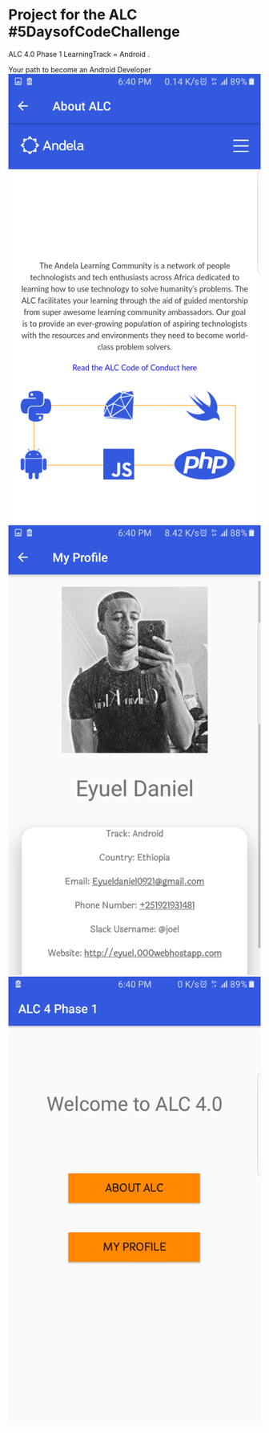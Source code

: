 # Project for the ALC #5DaysofCodeChallenge
ALC 4.0 Phase 1 
LearningTrack = Android .
 

Your path to become an
Android Developer
![](ScreenShots/AboutALC.PNG)  ![](ScreenShots/MyProfile.PNG)  ![](ScreenShots/Homepage.PNG)
